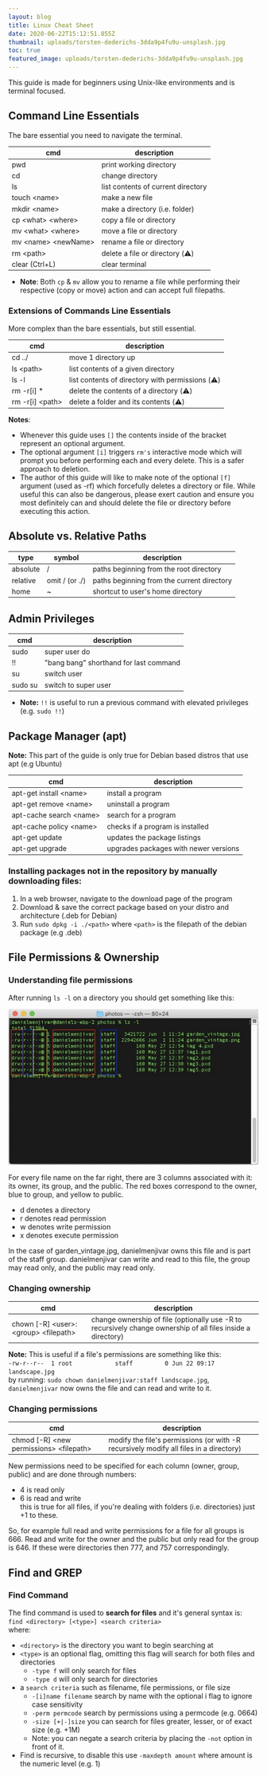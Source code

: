 ```yaml
---
layout: blog
title: Linux Cheat Sheet
date: 2020-06-22T15:12:51.855Z
thumbnail: uploads/torsten-dederichs-3dda9p4fu9u-unsplash.jpg
toc: true
featured_image: uploads/torsten-dederichs-3dda9p4fu9u-unsplash.jpg
---
```

This guide is made for beginners using Unix-like environments and is terminal focused.


## Command Line Essentials
The bare essential you need to navigate the terminal.

| cmd            | description                                 |
| -------------- | ------------------------------------------- |
| pwd            | print working directory                     |
| cd             | change directory                            |
| ls             | list contents of current directory          |
| touch \<name>  | make a new file                             |
| mkdir \<name>  | make a directory (i.e. folder)              |
| cp \<what> \<where>| copy a file or directory                |
| mv \<what> \<where>| move a file or directory                |
| mv \<name> \<newName>| rename a file or directory            |
| rm \<path> | delete a file or directory (⚠️)             |
| clear (Ctrl+L) | clear terminal                              |
- **Note**: Both ```cp``` & ```mv``` allow you to rename a file while performing their respective (copy or move) action and can accept full filepaths.

### Extensions of Commands Line Essentials
More complex than the bare essentials, but still essential.

| cmd            | description                                      |
| -------------- | -------------------------------------------------|
| cd ../         | move 1 directory up                              |
| ls \<path>     | list contents of a given directory               |                    
| ls -l          | list contents of directory with permissions (⚠️) |
| rm -r[i] *     | delete the contents of a directory (⚠️)          |
| rm -r[i] \<path>| delete a folder and its contents (⚠️)           |
**Notes**:
- Whenever this guide uses ```[]``` the contents inside of the bracket represent an optional argument.
- The optional argument ```[i]``` triggers ```rm's``` interactive mode which will prompt you before performing each and every delete. This is a safer approach to deletion.
- The author of this guide will like to make note of the  optional ```[f]``` argument (used as -rf) which forcefully deletes a directory or file. While useful this can also be dangerous, please exert caution and ensure you most definitely can and should delete the file or directory before executing this action. 

## Absolute vs. Relative Paths
| type     | symbol         | description                                |
| -------- | -------------- | ------------------------------------------ |
| absolute | /              | paths beginning from the root directory    |                                   
| relative | omit / (or ./) | paths beginning from the current directory |
| home     | ~              | shortcut to user's home directory          |

## Admin Privileges
| cmd           | description                            |
| ------------- | -------------------------------------- |
| sudo <cmd>    | super user do                          |
| !!            | "bang bang" shorthand for last command |
| su <username> | switch user                            |
| sudo su       | switch to super user                   |
- **Note:** ```!!``` is useful to run a previous command with elevated privileges (e.g. ```sudo !!```)  

## Package Manager (apt)
**Note:** This part of the guide is only true for Debian based distros that use apt (e.g Ubuntu)

| cmd                                | description                           |
| ---------------------------------- | ------------------------------------- |
| apt-get install \<name>  | install a program                     |
| apt-get remove \<name>   | uninstall a program                   |
| apt-cache search \<name> | search for a program                  |
| apt-cache policy \<name> | checks if a program is installed      |
| apt-get update                     | updates the package listings          |
| apt-get upgrade                    | upgrades packages with newer versions |

### Installing packages not in the repository by manually downloading files:
1. In a web browser, navigate to the download page of the program
2. Download & save the correct package based on your distro and architecture (.deb for Debian)
3. Run ```sudo dpkg -i ./<path>``` where ```<path>``` is the filepath of the debian package (e.g .deb)

## File Permissions & Ownership
### Understanding file permissions

After running `ls -l` on a directory you should get something like this:

![](/static/uploads/lsTerminal.jpg "privilegeFiles")

For every file name on the far right, there are 3 columns associated with it: its owner, its group, and the public.
The red boxes correspond to the owner, blue to group, and yellow to public.

- d denotes a directory  
- r denotes read permission  
- w denotes write permission  
- x denotes execute permission   

In the case of garden_vintage.jpg, danielmenjivar owns this file and is part of the staff group. danielmenjivar can write and read to this file, the group may read only, and the public may read only.

### Changing ownership
| cmd | description |
| --- | ----------- |
|chown [-R] \<user>:\<group> \<filepath>| change ownership of file (optionally use -R to recursively change ownership of all files inside a directory)|

**Note:** This is useful if a file's permissions are something like this:  
```-rw-r--r--  1 root            staff         0 Jun 22 09:17 landscape.jpg```   
by running: ```sudo chown danielmenjivar:staff landscape.jpg```,   
```danielmenjivar``` now owns the file and can read and write to it.

### Changing permissions 
| cmd | description |
| --- | ----------- |
|chmod [-R] \<new permissions> \<filepath> | modify the file's permissions (or with -R recursively modify all files in a directory)|

New permissions need to be specified for each column (owner, group, public) and are done through numbers:  
- 4 is read only
- 6 is read and write  
this is true for all files, if you're dealing with folders (i.e. directories) just +1 to these.

So, for example full read and write permissions for a file for all groups is 666. Read and write for the owner and the public but only read for the group is 646. If these were directories then 777, and 757 correspondingly. 

## Find and GREP

### Find Command
The find command is used to **search for files** and it's general syntax is:  
```find <directory> [<type>] <search criteria>```  
where: 
- ```<directory>``` is the directory you want to begin searching at
- ```<type>``` is an optional flag, omitting this flag will search for both files and directories
    - ```-type f``` will only search for files
    - ```-type d``` will only search for directories
- a ```search criteria``` such as filename, file permissions, or file size
    - ```-[i]name filename``` search by name with the optional i flag to ignore case sensitivity
    - ```-perm permcode``` search by permissions using a permcode (e.g. 0664)
    - ```-size [+|-]size``` you can search for files greater, lesser, or of exact size (e.g. +1M)
    - Note: you can negate a search criteria by placing the ```-not``` option in front of it.
- Find is recursive, to disable this use ```-maxdepth amount```  where amount is the numeric level (e.g. 1)





